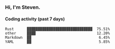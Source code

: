 ### Hi, I'm Steven.

#### Coding activity (past 7 days)
```
Rust      ▓▓▓▓▓▓▓▓▓▓▓▓▓▓▓▓▓▓▓▓▓▓▓▓▓▓▓▓▓▓  75.51%
other     ▓▓▓▓                            12.20%
Markdown  ▓▓                               6.45%
YAML      ▓▓                               5.85%
```
